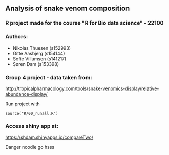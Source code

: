 ## Analysis of snake venom composition

### R project made for the course "R for Bio data science" - 22100

### Authors:
- Nikolas Thuesen (s152993)
- Gitte Aasbjerg (s154144)
- Sofie Villumsen (s141217)
- Søren Dam (s153398)

### Group 4 project - data taken from: 
http://tropicalpharmacology.com/tools/snake-venomics-display/relative-abundance-display/ 


Run project with 
```{r}
source("R/00_runall.R")
```

### Access shiny app at:
https://shdam.shinyapps.io/compareTwo/

Danger noodle go hsss